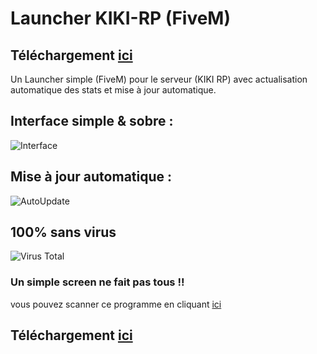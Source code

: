 # Launcher KIKI-RP (FiveM)
## Téléchargement [ici](https://github.com/tovi34/launcher-kiki-rp/releases/download/1.0.3/launcher-kiki-rp.zip)
Un Launcher simple (FiveM) pour le serveur (KIKI RP) avec actualisation automatique des stats et mise à jour automatique.
## Interface simple & sobre :
![Interface](https://i.gyazo.com/2b4313e4a4f7c2d9837a449493429a89.png)
## Mise à jour automatique :
![AutoUpdate](https://i.gyazo.com/98ac7423870392f9ab95439c36d7a5ca.png)
## 100% sans virus
![Virus Total](https://i.gyazo.com/30bd4dbf38029335398bf87a05f0ebd1.png)
### Un simple screen ne fait pas tous !! 
vous pouvez scanner ce programme en cliquant [ici](https://www.virustotal.com/gui/)
## Téléchargement [ici](https://github.com/tovi34/launcher-kiki-rp/releases/download/1.0.3/launcher-kiki-rp.zip)

